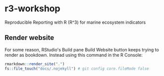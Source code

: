 # r3-workshop
Reproducible Reporting with R (R^3) for marine ecosystem indicators

## Render website

For some reason, RStudio's Build pane Build Website button keeps trying to render as bookdown. Instead using this command in the R Console:

```r
rmarkdown::render_site(".")
fs::file_touch("docs/.nojekyll") # git config core.fileMode false
```

